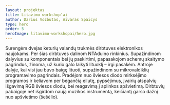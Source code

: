 ```yaml
---
layout: projektas
title: Litavimo workshop’ai
author: Darius Vozbutas, Aivaras Spaicys
type: hero
order: 5
heroImage: litavimo-workshopai/hero.jpg
---
```

Surengėm dvejas keturių valandų trukmės dirbtuves elektronikos naujokams. Per
šias dirbtuves dalinom NTAduino rinkinius. Supažindinom dalyvius su
komponentais bei jų paskirtimi, papasakojom schemų skaitymo pagrindus, žinoma,
už kurio galo laikyti lituoklį – irgi pasakėm. Antroje dalyje, kai visi jau
buvo baigę lituoti, supažindinom su mikrovaldiklių programavimo pagrindais.
Pradėjom nuo šviesos diodo mirksėjimo programos ir keliavom per bėgančią
eilutę, pypsėjimus, įvairių atspalvių išgavimą RGB šviesos diodu, bei reagavimą
į aplinkos apšvietimą. Dirbtuvių pabaigoje net išgirdom naują muzikos
instrumentą, keičiantį garso dažnį nuo apšvietimo (šešėlio).
